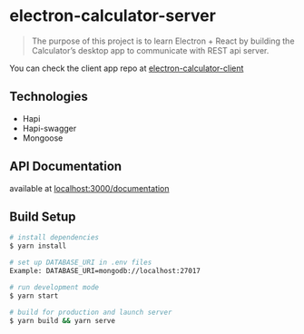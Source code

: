 # electron-calculator-server

> The purpose of this project is to learn Electron + React by building the Calculator’s desktop app to communicate with REST api server.

You can check the client app repo at [electron-calculator-client](https://github.com/duckydash139/electron-calculator-client)

## Technologies
* Hapi
* Hapi-swagger
* Mongoose

## API Documentation
available at [localhost:3000/documentation](localhost:3000/documentation)

## Build Setup

``` bash
# install dependencies
$ yarn install

# set up DATABASE_URI in .env files
Example: DATABASE_URI=mongodb://localhost:27017

# run development mode
$ yarn start

# build for production and launch server
$ yarn build && yarn serve
```


